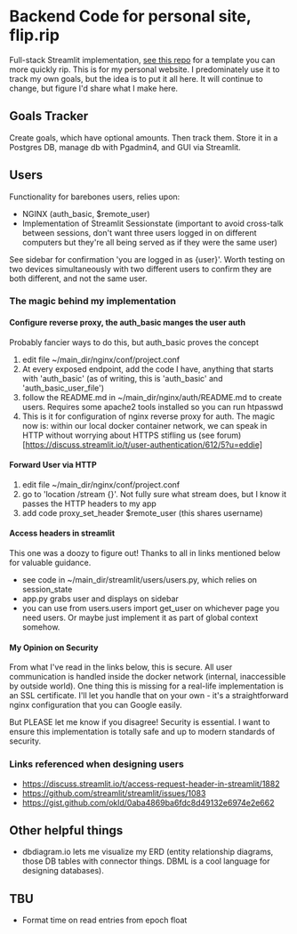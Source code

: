 # Backend Code for personal site, flip.rip

Full-stack Streamlit implementation, [see this repo](https://github.com/sapped/Authenticated-Full-Stack-Streamlit) for a template you can more quickly rip. This is for my personal website. I predominately use it to track my own goals, but the idea is to put it all here. It will continue to change, but figure I'd share what I make here.

## Goals Tracker
Create goals, which have optional amounts. Then track them. Store it in a Postgres DB, manage db with Pgadmin4, and GUI via Streamlit.

## Users
Functionality for barebones users, relies upon:
- NGINX (auth_basic, $remote_user)
- Implementation of Streamlit Sessionstate (important to avoid cross-talk between sessions, don't want three users logged in on different computers but they're all being served as if they were the same user)

See sidebar for confirmation 'you are logged in as {user}'. Worth testing on two devices simultaneously with two different users to confirm they are both different, and not the same user.

### The magic behind my implementation

#### Configure reverse proxy, the auth_basic manges the user auth
Probably fancier ways to do this, but auth_basic proves the concept

1. edit file ~/main_dir/nginx/conf/project.conf
2. At every exposed endpoint, add the code I have, anything that starts with 'auth_basic' (as of writing, this is 'auth_basic' and 'auth_basic_user_file')
3. follow the README.md in ~/main_dir/nginx/auth/README.md to create users. Requires some apache2 tools installed so you can run htpasswd
4. This is it for configuration of nginx reverse proxy for auth. The magic now is: within our local docker container network, we can speak in HTTP without worrying about HTTPS stifling us (see forum)[https://discuss.streamlit.io/t/user-authentication/612/5?u=eddie]

#### Forward User via HTTP
1. edit file ~/main_dir/nginx/conf/project.conf
2. go to 'location /stream {}'. Not fully sure what stream does, but I know it passes the HTTP headers to my app
3. add code proxy_set_header $remote_user (this shares username)

#### Access headers in streamlit
This one was a doozy to figure out! Thanks to all in links mentioned below for valuable guidance.
- see code in ~/main_dir/streamlit/users/users.py, which relies on session_state
- app.py grabs user and displays on sidebar
- you can use from users.users import get_user on whichever page you need users. Or maybe just implement it as part of global context somehow.

#### My Opinion on Security
From what I've read in the links below, this is secure. All user communication is handled inside the docker network (internal, inaccessible by outside world). One thing this is missing for a real-life implementation is an SSL certificate. I'll let you handle that on your own - it's a straightforward nginx configuration that you can Google easily.

But PLEASE let me know if you disagree! Security is essential. I want to ensure this implementation is totally safe and up to modern standards of security.

### Links referenced when designing users
- https://discuss.streamlit.io/t/access-request-header-in-streamlit/1882
- https://github.com/streamlit/streamlit/issues/1083
- https://gist.github.com/okld/0aba4869ba6fdc8d49132e6974e2e662

## Other helpful things
- dbdiagram.io lets me visualize my ERD (entity relationship diagrams, those DB tables with connector things. DBML is a cool language for designing databases).

## TBU
- Format time on read entries from epoch float